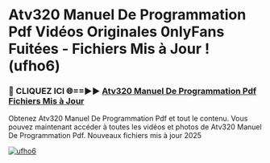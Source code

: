 # Atv320 Manuel De Programmation Pdf Vidéos Originales 0nlyFans Fuitées - Fichiers Mis à Jour ! (ufho6)

<h3>🔴 CLIQUEZ ICI 🌐==►► <a href="https://tinyurl.com/2pmr4ezf" rel="nofollow">Atv320 Manuel De Programmation Pdf Fichiers Mis à Jour</a></h3>

Obtenez Atv320 Manuel De Programmation Pdf et tout le contenu. Vous pouvez maintenant accéder à toutes les vidéos et photos de Atv320 Manuel De Programmation Pdf. Nouveaux fichiers mis à jour 2025

[![ufho6](https://i.imgur.com/6SNvagu.gif)](https://tinyurl.com/2pmr4ezf)
